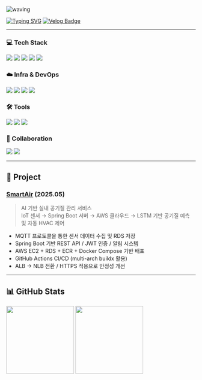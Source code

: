 ![waving](https://capsule-render.vercel.app/api?type=waving&height=200&text=DaeunSon&fontAlign=80&fontAlignY=40&color=gradient)

[![Typing SVG](https://readme-typing-svg.demolab.com/?lines=Hi👋🏻,+I'm+Son+Daeun;Java,+Spring+Boot+Backend+Developer👩🏻‍💻)](https://git.io/typing-svg)
[![Velog Badge](https://img.shields.io/badge/Velog-20C997?style=for-the-badge&logo=velog&logoColor=white)](https://velog.io/@sn15dueo/posts)

---

### 💻 Tech Stack
<div>
  <img src="https://img.shields.io/badge/Java-red?style=for-the-badge&logo=OpenJDK&logoColor=white">
  <img src="https://img.shields.io/badge/Spring Boot-6DB33F?style=for-the-badge&logo=Spring&logoColor=white">
  <img src="https://img.shields.io/badge/MySQL-4169E1?style=for-the-badge&logo=MySQL&logoColor=white">
  <img src="https://img.shields.io/badge/Python-3776AB?style=for-the-badge&logo=Python&logoColor=white">
  <img src="https://img.shields.io/badge/C-4FC08D?style=for-the-badge&logo=C&logoColor=white">
</div>

### ☁️ Infra & DevOps
<div>
  <img src="https://img.shields.io/badge/AWS%20EC2-FF9900?style=for-the-badge&logo=amazon-aws&logoColor=white">
  <img src="https://img.shields.io/badge/MQTT-FF6C37?style=for-the-badge&logo=MQTT&logoColor=white">
  <img src="https://img.shields.io/badge/Docker-2496ED?style=for-the-badge&logo=Docker&logoColor=white">
  <img src="https://img.shields.io/badge/GitHub%20Actions-2088FF?style=for-the-badge&logo=GitHub-Actions&logoColor=white">
</div>

### 🛠️ Tools
<div>
  <img src="https://img.shields.io/badge/Postman-FF6C37?style=for-the-badge&logo=Postman&logoColor=white">
  <img src="https://img.shields.io/badge/IntelliJ%20IDEA-000000?style=for-the-badge&logo=IntelliJ-IDEA&logoColor=white">
  <img src="https://img.shields.io/badge/GitHub-181717?style=for-the-badge&logo=GitHub&logoColor=white">
</div>

### 🤝 Collaboration
<div>
  <img src="https://img.shields.io/badge/Figma-F24E1E?style=for-the-badge&logo=Figma&logoColor=white">
  <img src="https://img.shields.io/badge/Notion-000000?style=for-the-badge&logo=Notion&logoColor=white">
</div>

---

## 🚀 Project

### [SmartAir](https://github.com/DaeunSon/SmartAir-BE) (2025.05)
> AI 기반 실내 공기질 관리 서비스  
> IoT 센서 → Spring Boot 서버 → AWS 클라우드 → LSTM 기반 공기질 예측 및 자동 HVAC 제어

- MQTT 프로토콜을 통한 센서 데이터 수집 및 RDS 저장
- Spring Boot 기반 REST API / JWT 인증 / 알림 시스템
- AWS EC2 + RDS + ECR + Docker Compose 기반 배포
- GitHub Actions CI/CD (multi-arch buildx 활용)
- ALB → NLB 전환 / HTTPS 적용으로 안정성 개선

---

## 📊 GitHub Stats
<div>
  <img src="https://github-readme-stats.vercel.app/api?username=DaeunSon&show_icons=true&theme=tokyonight" height="180px"/>
  <img src="https://github-readme-stats.vercel.app/api/top-langs/?username=DaeunSon&layout=compact&theme=tokyonight" height="180px"/>
</div>
